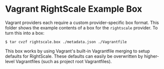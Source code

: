 # Vagrant RightScale Example Box

Vagrant providers each require a custom provider-specific box format.
This folder shows the example contents of a box for the `rightscale` provider.
To turn this into a box:

```
$ tar cvzf rightscale.box ./metadata.json ./Vagrantfile
```

This box works by using Vagrant's built-in Vagrantfile merging to setup
defaults for RightScale. These defaults can easily be overwritten by higher-level
Vagrantfiles (such as project root Vagrantfiles).